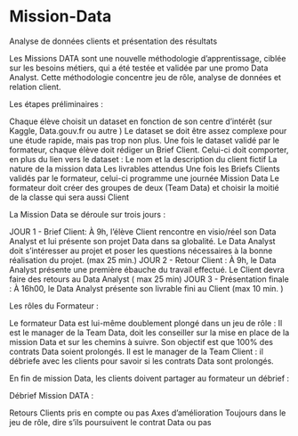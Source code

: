 # Mission-Data
Analyse de données clients et présentation des résultats 

Les Missions DATA sont une nouvelle méthodologie d’apprentissage, ciblée sur les besoins métiers, qui a été testée et validée par une promo Data Analyst. 
Cette méthodologie concentre jeu de rôle, analyse de données et relation client. 

Les étapes préliminaires : 

Chaque élève choisit un dataset en fonction de son centre d’intérêt (sur Kaggle, Data.gouv.fr ou autre )
Le dataset se doit être assez complexe pour une étude rapide, mais pas trop non plus.
Une fois le dataset validé par le formateur, chaque élève doit rédiger un Brief Client. Celui-ci doit comporter, en plus du lien vers le dataset : 
Le nom et la description du client fictif
La nature de la mission data 
Les livrables attendus
Une fois les Briefs Clients validés par le formateur, celui-ci programme une journée Mission Data
Le formateur doit créer des groupes de deux (Team Data) et choisir la moitié de la classe qui sera aussi Client

La Mission Data se déroule sur trois jours  : 

JOUR 1 - Brief Client:  À 9h, l’élève Client rencontre en visio/réel son Data Analyst et lui présente son projet Data dans sa globalité. Le Data Analyst doit s’intéresser au projet et poser les questions nécessaires à la bonne réalisation du projet. (max 25 min.)
JOUR 2 - Retour Client : À 9h, le Data Analyst présente une première ébauche du travail effectué. Le Client devra faire des retours au Data Analyst ( max 25 min)
JOUR 3 - Présentation finale : À 16h00, le Data Analyst présente son livrable fini au Client (max 10 min. )

Les rôles du Formateur : 

Le formateur Data est lui-même doublement plongé dans un jeu de rôle : 
Il est le manager de la Team Data, doit les conseiller sur la mise en place de la mission Data et sur les chemins à suivre. Son objectif est que 100% des contrats Data soient prolongés.
Il est le manager de la Team Client : il débriefe avec les clients pour savoir si les contrats Data sont prolongés.

En fin de mission Data, les clients doivent partager au formateur un débrief : 

Débrief Mission DATA : 

Retours Clients pris en compte ou pas
Axes d’amélioration
Toujours dans le jeu de rôle, dire s’ils poursuivent le contrat Data ou pas
